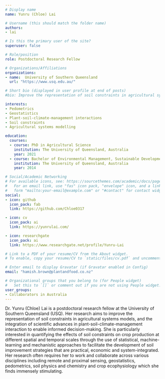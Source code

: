 ```yaml
---
# Display name
name: Yunru (Chloe) Lai 

# Username (this should match the folder name)
authors:
- lai

# Is this the primary user of the site?
superuser: false

# Role/position
role: Postdoctoral Research Fellow

# Organizations/Affiliations
organizations:
- name:  University of Southern Queensland
  url: "https://www.usq.edu.au/"

# Short bio (displayed in user profile at end of posts)
#bio: Improve the representation of soil constraints in agricultural systems models.

interests:
- Pedometrics
- Geostatistics
- Plant-soil-climate-management interactions
- Soil constraints
- Agricultural systems modelling

education:
  courses:
  - course: PhD in Agricultural Science
    institution: The University of Queensland, Australia
    year: 2021
  - course: Bachelor of Environmental Management, Sustainable Development Major, First Class Honours
    institution: The University of Queensland, Australia
    year: 2014

# Social/Academic Networking
# For available icons, see: https://sourcethemes.com/academic/docs/page-builder/#icons
#   For an email link, use "fas" icon pack, "envelope" icon, and a link in the
#   form "mailto:your-email@example.com" or "#contact" for contact widget.
social:
- icon: github
  icon_pack: fab
  link: https://github.com/Chloe0317

- icon: cv
  icon_pack: ai
  link: https://yunrulai.com/

- icon: researchgate
  icon_pack: ai
  link: https://www.researchgate.net/profile/Yunru-Lai

# Link to a PDF of your resume/CV from the About widget.
# To enable, copy your resume/CV to `static/files/cv.pdf` and uncomment the lines below.

# Enter email to display Gravatar (if Gravatar enabled in Config)
email: "hamish.brown@plantandfood.co.nz"

# Organizational groups that you belong to (for People widget)
#   Set this to `[]` or comment out if you are not using People widget.
user_groups:
- Collaborators in Australia
---
```


Dr. Yunru (Chloe) Lai is a postdoctoral research fellow at the University of Southern Queensland (USQ). 
Her research aims to improve the representation of soil constraints in agricultural systems models, and 
the integration of scientific advances in plant-soil-climate-management interaction to enable informed 
decision-making. She is particularly interested in quantifying the effects of soil constraints on crop 
production at different spatial and temporal scales through the use of statistical, machine-learning 
and mechanistic approaches to facilitate the development of soil improvement strategies that are practical, 
economic and system-integrated. Her research often requires her to work and collaborate across various 
disciplines including remote and proximal sensing, geostatistics, pedometrics, soil physics and chemistry 
and crop ecophysiology which she finds immensely stimulating.
